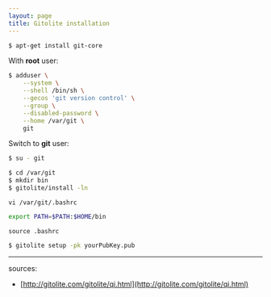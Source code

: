 ```yaml
---
layout: page
title: Gitolite installation
---
```


```bash
$ apt-get install git-core
```

With **root** user:

```bash
$ adduser \
    --system \
    --shell /bin/sh \
    --gecos 'git version control' \
    --group \
    --disabled-password \
    --home /var/git \
    git
```

Switch to **git** user:

```bash
$ su - git
```

```bash
$ cd /var/git
$ mkdir bin
$ gitolite/install -ln
```


`vi /var/git/.bashrc`

```bash
export PATH=$PATH:$HOME/bin

```

`source .bashrc`

```bash
$ gitolite setup -pk yourPubKey.pub
```

-------------------------------
sources:

- [http://gitolite.com/gitolite/qi.html](http://gitolite.com/gitolite/qi.html)
